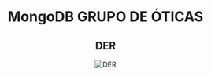 <h1 align="center"> MongoDB GRUPO DE ÓTICAS</h1>

<h2 align="center">DER</h2>

<div align="center">

![DER](https://user-images.githubusercontent.com/91980582/177224736-521bdaec-f61b-49b5-8714-71c0422f2e2c.png)

</div>


